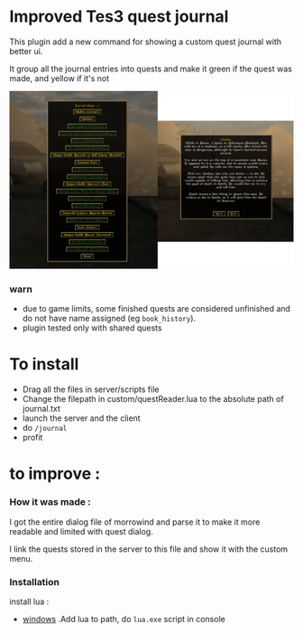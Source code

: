 # Improved Tes3 quest journal

This plugin add a new command for showing a custom quest journal with better ui.

It group all the journal entries into quests and make it green if the quest was made, and yellow if it's not

![Alt text](showcase.png)

### warn 
- due to game limits, some finished quests are considered unfinished and do not have name assigned (eg `book_history`).
- plugin tested only with shared quests

# To install 

- Drag all the files in server/scripts file
- Change the filepath in custom/questReader.lua to the absolute path of journal.txt
- launch the server and the client
- do `/journal`
- profit

# to improve :

### How it was made :

I got the entire dialog file of morrowind and parse it to make it more readable and limited with quest dialog.

I link the quests stored in the server to this file and show it with the custom menu.

### Installation

install lua :
 - [windows](https://github.com/rjpcomputing/luaforwindows/releases)
    .Add lua to path, do `lua.exe` script in console